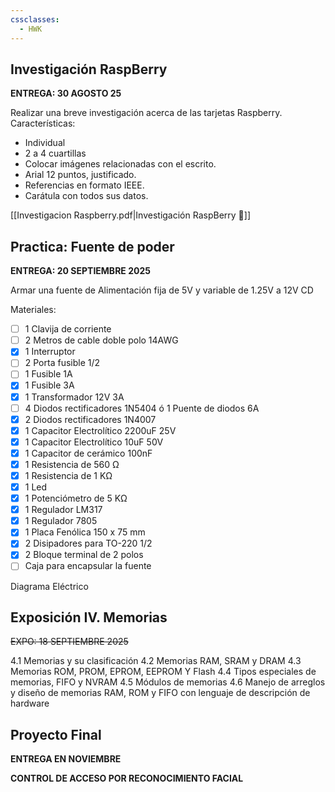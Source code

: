 ```yaml
---
cssclasses:
  - HWK
---
```


## Investigación RaspBerry
__ENTREGA: 30 AGOSTO 25__

Realizar una breve investigación acerca de las tarjetas Raspberry.  
Características:  
- Individual 
- 2 a 4 cuartillas  
- Colocar imágenes relacionadas con el escrito.  
- Arial 12 puntos, justificado.  
- Referencias en formato IEEE.  
- Carátula con todos sus datos.

[[Investigacion Raspberry.pdf|Investigación RaspBerry 📄]]
## Practica: Fuente de poder
__ENTREGA: 20 SEPTIEMBRE 2025__

Armar una fuente de Alimentación fija de 5V y variable de 1.25V  a 12V CD

Materiales:
- [ ] 1 Clavija de corriente
- [ ] 2 Metros de cable doble polo 14AWG
- [x] 1 Interruptor
- [ ] 2 Porta fusible 1/2
- [ ] 1 Fusible 1A
- [x] 1 Fusible 3A
- [x] 1 Transformador 12V 3A
- [ ] 4 Diodos rectificadores 1N5404 ó 1 Puente de diodos 6A
- [x] 2 Diodos rectificadores 1N4007
- [x] 1 Capacitor Electrolítico 2200uF 25V
- [x] 1 Capacitor Electrolítico 10uF 50V
- [x] 1 Capacitor de cerámico 100nF
- [x] 1 Resistencia de 560 Ω
- [x] 1 Resistencia de 1 KΩ
- [x] 1 Led
- [x] 1 Potenciómetro de 5 KΩ
- [x] 1 Regulador LM317
- [x] 1 Regulador 7805
- [x] 1 Placa Fenólica 150 x 75 mm
- [x] 2 Disipadores para TO-220 1/2
- [x] 2 Bloque terminal de 2 polos
- [ ] Caja para encapsular la fuente

Diagrama Eléctrico

## Exposición IV. Memorias
~~EXPO: 18 SEPTIEMBRE 2025~~

4.1 Memorias y su clasificación 
4.2 Memorias RAM, SRAM y DRAM 
4.3 Memorias ROM, PROM, EPROM, EEPROM Y Flash 
4.4 Tipos especiales de memorias, FIFO y NVRAM 
4.5 Módulos de memorias 
4.6 Manejo de arreglos y diseño de memorias RAM, ROM y FIFO con lenguaje de descripción de hardware

## Proyecto Final
__ENTREGA EN NOVIEMBRE__

__CONTROL DE ACCESO POR RECONOCIMIENTO FACIAL__


